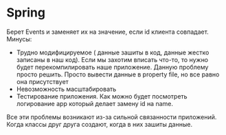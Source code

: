 # Spring
Берет Events и заменяет их на значение, если id клиента совпадает.
Минусы:
- Трудно модифицируемое ( данные зашиты в код, данные жестко записаны в наш код). Если мы захотим вписать что-то,
то нужно будет перекомпилировать наше приложение. Данную проблему просто решить.
Просто вывести данные в property file, но все равно она присутствует
- Невозможность масштабировать
- Тестирование приложения. Как можно будет посмотреть логирование app который делает замену id на name.

Все эти проблемы возникают из-за сильной связанности приложений. Когда классы друг друга создают, когда в них зашиты данные.
